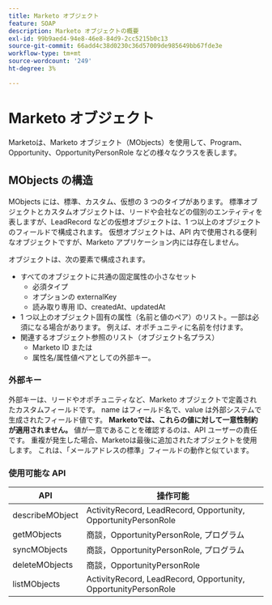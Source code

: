 ```yaml
---
title: Marketo オブジェクト
feature: SOAP
description: Marketo オブジェクトの概要
exl-id: 99b9aed4-94e8-46e8-84d9-2cc5215b0c13
source-git-commit: 66add4c38d0230c36d57009de985649bb67fde3e
workflow-type: tm+mt
source-wordcount: '249'
ht-degree: 3%

---
```


# Marketo オブジェクト

Marketoは、Marketo オブジェクト（MObjects）を使用して、Program、Opportunity、OpportunityPersonRole などの様々なクラスを表します。

## MObjects の構造

MObjects には、標準、カスタム、仮想の 3 つのタイプがあります。 標準オブジェクトとカスタムオブジェクトは、リードや会社などの個別のエンティティを表しますが、LeadRecord などの仮想オブジェクトは、1 つ以上のオブジェクトのフィールドで構成されます。 仮想オブジェクトは、API 内で使用される便利なオブジェクトですが、Marketo アプリケーション内には存在しません。

オブジェクトは、次の要素で構成されます。

- すべてのオブジェクトに共通の固定属性の小さなセット
   - 必須タイプ
   - オプションの externalKey
   - 読み取り専用 ID、createdAt、updatedAt
- 1 つ以上のオブジェクト固有の属性（名前と値のペア）のリスト。一部は必須になる場合があります。 例えば、オポチュニティに名前を付けます。
- 関連するオブジェクト参照のリスト（オブジェクト名プラス）
   - Marketo ID または
   - 属性名/属性値ペアとしての外部キー。

### 外部キー

外部キーは、リードやオポチュニティなど、Marketo オブジェクトで定義されたカスタムフィールドです。 name はフィールド名で、value は外部システムで生成されたフィールド値です。 **Marketoでは、これらの値に対して一意性制約が適用されません。** 値が一意であることを確認するのは、API ユーザーの責任です。 重複が発生した場合、Marketoは最後に追加されたオブジェクトを使用します。 これは、「メールアドレスの標準」フィールドの動作と似ています。

### 使用可能な API

| API | 操作可能 |
|---|---|
| describeMObject | ActivityRecord, LeadRecord, Opportunity, OpportunityPersonRole |
| getMObjects | 商談，OpportunityPersonRole, プログラム |
| syncMObjects | 商談，OpportunityPersonRole, プログラム |
| deleteMObjects | 商談，OpportunityPersonRole |
| listMObjects | ActivityRecord, LeadRecord, Opportunity, OpportunityPersonRole |
